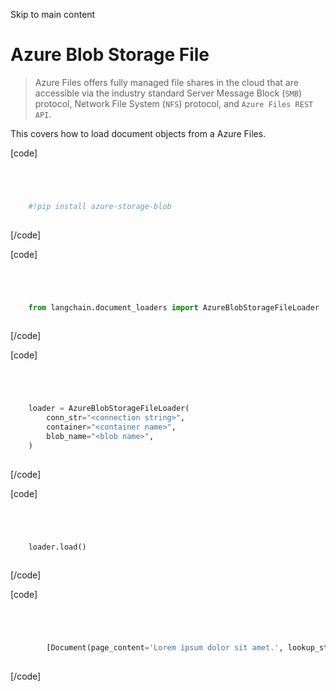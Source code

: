

Skip to main content

# Azure Blob Storage File

> Azure Files offers fully managed file shares in the cloud that are accessible via the industry standard Server Message Block (`SMB`) protocol, Network File System (`NFS`) protocol, and `Azure Files
> REST API`.

This covers how to load document objects from a Azure Files.

[code]
```python




    #!pip install azure-storage-blob  
    


```
[/code]


[code]
```python




    from langchain.document_loaders import AzureBlobStorageFileLoader  
    


```
[/code]


[code]
```python




    loader = AzureBlobStorageFileLoader(  
        conn_str="<connection string>",  
        container="<container name>",  
        blob_name="<blob name>",  
    )  
    


```
[/code]


[code]
```python




    loader.load()  
    


```
[/code]


[code]
```python




        [Document(page_content='Lorem ipsum dolor sit amet.', lookup_str='', metadata={'source': '/var/folders/y6/8_bzdg295ld6s1_97_12m4lr0000gn/T/tmpxvave6wl/fake.docx'}, lookup_index=0)]  
    


```
[/code]


